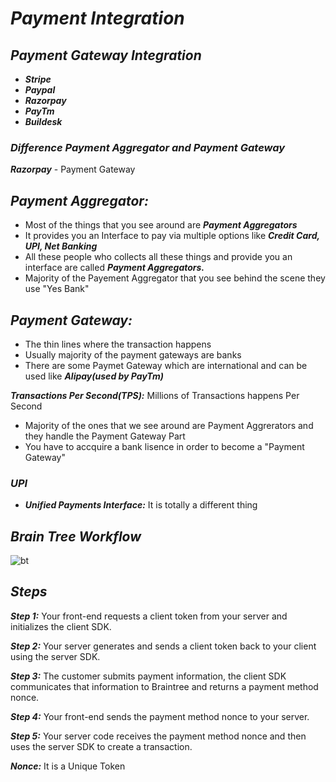 # _Payment Integration_

## _Payment Gateway Integration_
- **_Stripe_**
- **_Paypal_**
- **_Razorpay_**
- **_PayTm_**
- **_Buildesk_**

### _Difference Payment Aggregator and Payment Gateway_

**_Razorpay_** - Payment Gateway

## _Payment Aggregator:_ 
- Most of the things that you see around are **_Payment Aggregators_**
- It provides you an Interface to pay via multiple options like **_Credit Card, UPI, Net Banking_**
- All these people who collects all these things and provide you an interface are called **_Payment Aggregators._**
- Majority of the Payement Aggregator that you see behind the scene they use "Yes Bank"

## _Payment Gateway:_
- The thin lines where the transaction happens
- Usually majority of the payment gateways are banks
- There are some Paymet Gateway which are international and can be used like **_Alipay(used by PayTm)_**

**_Transactions Per Second(TPS):_** Millions of Transactions happens Per Second

- Majority of the ones that we see around are Payment Aggrerators and they handle the Payment Gateway Part
- You have to accquire a bank lisence in order to become a "Payment Gateway"



### _UPI_
- **_Unified Payments Interface:_** It is totally a different thing

## _Brain Tree Workflow_
![bt](https://user-images.githubusercontent.com/91872149/212537292-14f151c7-7582-4d08-b0b1-7db20ae341a5.png)

## _Steps_

**_Step 1:_** Your front-end requests a client token from your server and initializes the client SDK.

**_Step 2:_** Your server generates and sends a client token back to your client using the server SDK.

**_Step 3:_** The customer submits payment information, the client SDK communicates that information to Braintree and returns a payment method nonce.

**_Step 4:_** Your front-end sends the payment method nonce to your server.

**_Step 5:_** Your server code receives the payment method nonce and then uses the server SDK to create a transaction.

**_Nonce:_** It is a Unique Token
